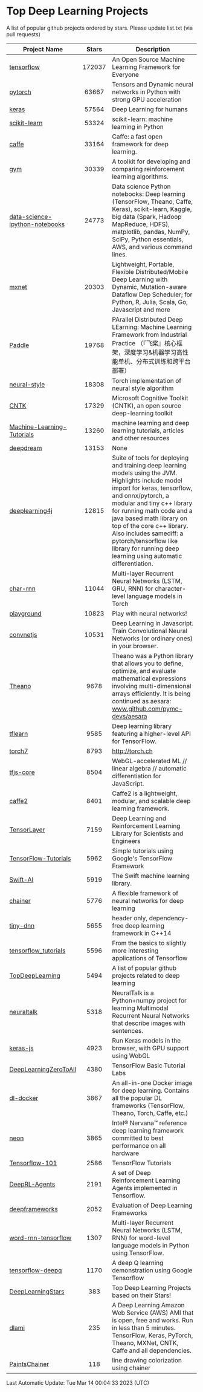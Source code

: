 # Top Deep Learning Projects
A list of popular github projects ordered by stars.
Please update list.txt (via pull requests)

|Project Name| Stars | Description |
| ---------- |:-----:| ----------- |
| [tensorflow](https://github.com/tensorflow/tensorflow) | 172037 | An Open Source Machine Learning Framework for Everyone |
| [pytorch](https://github.com/pytorch/pytorch) | 63667 | Tensors and Dynamic neural networks in Python with strong GPU acceleration |
| [keras](https://github.com/keras-team/keras) | 57564 | Deep Learning for humans |
| [scikit-learn](https://github.com/scikit-learn/scikit-learn) | 53324 | scikit-learn: machine learning in Python |
| [caffe](https://github.com/BVLC/caffe) | 33164 | Caffe: a fast open framework for deep learning. |
| [gym](https://github.com/openai/gym) | 30339 | A toolkit for developing and comparing reinforcement learning algorithms. |
| [data-science-ipython-notebooks](https://github.com/donnemartin/data-science-ipython-notebooks) | 24773 | Data science Python notebooks: Deep learning (TensorFlow, Theano, Caffe, Keras), scikit-learn, Kaggle, big data (Spark, Hadoop MapReduce, HDFS), matplotlib, pandas, NumPy, SciPy, Python essentials, AWS, and various command lines. |
| [mxnet](https://github.com/apache/mxnet) | 20303 | Lightweight, Portable, Flexible Distributed/Mobile Deep Learning with Dynamic, Mutation-aware Dataflow Dep Scheduler; for Python, R, Julia, Scala, Go, Javascript and more |
| [Paddle](https://github.com/PaddlePaddle/Paddle) | 19768 | PArallel Distributed Deep LEarning: Machine Learning Framework from Industrial Practice （『飞桨』核心框架，深度学习&机器学习高性能单机、分布式训练和跨平台部署） |
| [neural-style](https://github.com/jcjohnson/neural-style) | 18308 | Torch implementation of neural style algorithm |
| [CNTK](https://github.com/microsoft/CNTK) | 17329 | Microsoft Cognitive Toolkit (CNTK), an open source deep-learning toolkit |
| [Machine-Learning-Tutorials](https://github.com/ujjwalkarn/Machine-Learning-Tutorials) | 13260 | machine learning and deep learning tutorials, articles and other resources  |
| [deepdream](https://github.com/google/deepdream) | 13153 | None |
| [deeplearning4j](https://github.com/deeplearning4j/deeplearning4j) | 12815 | Suite of tools for deploying and training deep learning models using the JVM. Highlights include model import for keras, tensorflow, and onnx/pytorch, a modular and tiny c++ library for running math code and a java based math library on top of the core c++ library. Also includes samediff: a pytorch/tensorflow like library for running deep learning using automatic differentiation. |
| [char-rnn](https://github.com/karpathy/char-rnn) | 11044 | Multi-layer Recurrent Neural Networks (LSTM, GRU, RNN) for character-level language models in Torch |
| [playground](https://github.com/tensorflow/playground) | 10823 | Play with neural networks! |
| [convnetjs](https://github.com/karpathy/convnetjs) | 10531 | Deep Learning in Javascript. Train Convolutional Neural Networks (or ordinary ones) in your browser. |
| [Theano](https://github.com/Theano/Theano) | 9678 | Theano was a Python library that allows you to define, optimize, and evaluate mathematical expressions involving multi-dimensional arrays efficiently. It is being continued as aesara: www.github.com/pymc-devs/aesara |
| [tflearn](https://github.com/tflearn/tflearn) | 9585 | Deep learning library featuring a higher-level API for TensorFlow. |
| [torch7](https://github.com/torch/torch7) | 8793 | http://torch.ch |
| [tfjs-core](https://github.com/tensorflow/tfjs-core) | 8504 | WebGL-accelerated ML // linear algebra // automatic differentiation for JavaScript. |
| [caffe2](https://github.com/facebookarchive/caffe2) | 8401 | Caffe2 is a lightweight, modular, and scalable deep learning framework. |
| [TensorLayer](https://github.com/tensorlayer/TensorLayer) | 7159 | Deep Learning and Reinforcement Learning Library for Scientists and Engineers  |
| [TensorFlow-Tutorials](https://github.com/nlintz/TensorFlow-Tutorials) | 5962 | Simple tutorials using Google's TensorFlow Framework |
| [Swift-AI](https://github.com/Swift-AI/Swift-AI) | 5919 | The Swift machine learning library. |
| [chainer](https://github.com/chainer/chainer) | 5776 | A flexible framework of neural networks for deep learning |
| [tiny-dnn](https://github.com/tiny-dnn/tiny-dnn) | 5655 | header only, dependency-free deep learning framework in C++14 |
| [tensorflow_tutorials](https://github.com/pkmital/tensorflow_tutorials) | 5596 | From the basics to slightly more interesting applications of Tensorflow |
| [TopDeepLearning](https://github.com/aymericdamien/TopDeepLearning) | 5494 | A list of popular github projects related to deep learning |
| [neuraltalk](https://github.com/karpathy/neuraltalk) | 5318 | NeuralTalk is a Python+numpy project for learning Multimodal Recurrent Neural Networks that describe images with sentences. |
| [keras-js](https://github.com/transcranial/keras-js) | 4923 | Run Keras models in the browser, with GPU support using WebGL |
| [DeepLearningZeroToAll](https://github.com/hunkim/DeepLearningZeroToAll) | 4380 | TensorFlow Basic Tutorial Labs |
| [dl-docker](https://github.com/floydhub/dl-docker) | 3867 | An all-in-one Docker image for deep learning. Contains all the popular DL frameworks (TensorFlow, Theano, Torch, Caffe, etc.) |
| [neon](https://github.com/NervanaSystems/neon) | 3865 | Intel® Nervana™ reference deep learning framework committed to best performance on all hardware |
| [Tensorflow-101](https://github.com/sjchoi86/Tensorflow-101) | 2586 | TensorFlow Tutorials |
| [DeepRL-Agents](https://github.com/awjuliani/DeepRL-Agents) | 2191 | A set of Deep Reinforcement Learning Agents implemented in Tensorflow. |
| [deepframeworks](https://github.com/zer0n/deepframeworks) | 2052 | Evaluation of Deep Learning Frameworks |
| [word-rnn-tensorflow](https://github.com/hunkim/word-rnn-tensorflow) | 1307 | Multi-layer Recurrent Neural Networks (LSTM, RNN) for word-level language models in Python using TensorFlow. |
| [tensorflow-deepq](https://github.com/siemanko/tensorflow-deepq) | 1170 | A deep Q learning demonstration using Google Tensorflow |
| [DeepLearningStars](https://github.com/hunkim/DeepLearningStars) | 383 | Top Deep Learning Projects based on their Stars! |
| [dlami](https://github.com/ritchieng/dlami) | 235 | A Deep Learning Amazon Web Service (AWS) AMI that is open, free and works. Run in less than 5 minutes. TensorFlow, Keras, PyTorch, Theano, MXNet, CNTK, Caffe and all dependencies. |
| [PaintsChainer](https://github.com/taizan/PaintsChainer) | 118 | line drawing colorization using chainer |

Last Automatic Update: Tue Mar 14 00:04:33 2023 (UTC)
